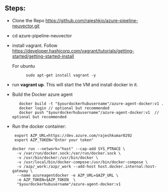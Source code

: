 ## Steps:

 - Clone the Repo https://github.com/rajeshkio/azure-pipeline-neuvector.git
 - cd azure-pipeline-neuvector
 - install vagrant. Follow https://developer.hashicorp.com/vagrant/tutorials/getting-started/getting-started-install 

   For ubuntu
   ```shell
         sudo apt-get install vagrant -y
   ```

 - run **vagrant up**. This will start the VM and install docker in it.
 - Build the Docker azure agent 

   ```shell
      docker build -t "$yourdockerhubusername"/azure-agent-docker:v1 .
      docker login // optional but recommended
      docker push "$yourdockerhubusername"/azure-agent-docker:v1  // optional but recommended
   ```
 - Run the docker container:
    
      ```shell
       export AZP_URL=https://dev.azure.com/rajeshkumar0292
       export AZP_TOKEN="Enter your token"

	docker run --network="host" --cap-add SYS_PTRACE \
		-v /var/run/docker.sock:/var/run/docker.sock \
	 	-v /usr/bin/docker:/usr/bin/docker \
	 	-v /usr/local/bin/docker-compose:/usr/bin/docker-compose \
	 	-v /azp/_work:/azp/_work --add-host host.docker.internal:host-gateway \
	 	--name azureagentdocker -e AZP_URL=$AZP_URL \
	 	-e AZP_TOKEN=$AZP_TOKEN  \
		"$yourdockerhubusername"/azure-agent-docker:v1
      
    ```

 
